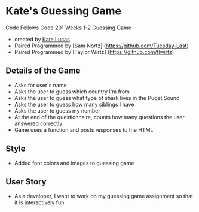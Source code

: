 # Kate's Guessing Game
Code Fellows Code 201 Weeks 1-2 Guessing Game
* created by [Kate Lucas](https://github.com/katepaulino)
* Paired Programmed by [Sam Nortz] (https://github.com/Tuesday-Last)
* Paired Programmed by [Taylor Wirtz] (https://github.com/tlwirtz)

## Details of the Game
  - Asks for user's name
  - Asks the user to guess which country I'm from
  - Asks the user to guess what type of shark lives in the Puget Sound
  - Asks the user to guess how many siblings I have
  - Asks the user to guess my number
  - At the end of the questionnaire, counts how many questions the user answered correctly
  - Game uses a function and posts responses to the HTML

## Style
  - Added font colors and images to guessing game

## User Story
 - As a developer, I want to work on my guessing game assignment so that it is interactively fun
